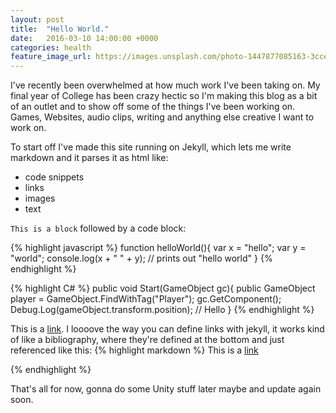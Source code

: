 ```yaml
---
layout: post
title:  "Hello World."
date:   2016-03-10 14:00:00 +0000
categories: health
feature_image_url: https://images.unsplash.com/photo-1447877085163-3cce903855cd?crop=entropy&dpr=2&fit=crop&fm=jpg&h=925&ixjsv=2.1.0&ixlib=rb-0.3.5&q=50&w=1700
---
```

I've recently been overwhelmed at how much work I've been taking on. My final year of College has been crazy hectic so I'm making this blog as a bit of an outlet and to show off some of the things I've been working on. Games, Websites, audio clips, writing and anything else creative I want to work on.

To start off I've made this site running on Jekyll, which lets me write markdown and it parses it as html like:

- code snippets
- links
- images
- text

`This is a block` followed by a code block:

{% highlight javascript %}
function helloWorld(){
  var x = "hello";
  var y = "world";
  console.log(x + " " + y);
  // prints out "hello world"
}
{% endhighlight %}

{% highlight C# %}
public void Start(GameObject gc){
  public GameObject player = GameObject.FindWithTag("Player");
  gc.GetComponent<ScriptName>();
  Debug.Log(gameObject.transform.position);
  // Hello
}
{% endhighlight %}

This is a [link][link_name]. I loooove the way you can define links with jekyll, it works kind of like a bibliography, where they're defined at the bottom and just referenced like this:
{% highlight markdown %}
  This is a [link][link_name]

  [link_name]: http://google.com
{% endhighlight %}

That's all for now, gonna do some Unity stuff later maybe and update again soon.

[link_name]: http://google.com
